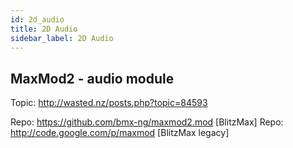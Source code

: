 ```yaml
---
id: 2d_audio
title: 2D Audio
sidebar_label: 2D Audio
---
```


## MaxMod2 - audio module
Topic: http://wasted.nz/posts.php?topic=84593

Repo: https://github.com/bmx-ng/maxmod2.mod [BlitzMax]
Repo: http://code.google.com/p/maxmod [BlitzMax legacy]
